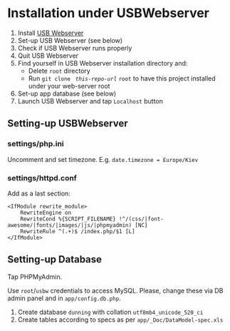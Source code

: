 # Installation under USBWebserver

 1. Install [USB Webserver](http://www.usbwebserver.net/en/)
 1. Set-up USB Webserver (see below)
 1. Check if USB Webserver runs properly
 1. Quit USB Webserver
 1. Find yourself in USB Webserver installation directory and:
    - Delete `root` directory
    - Run `git clone ` _`this-repo-url`_ `root` to have this project installed under your web-server root
 1. Set-up app database (see below)
 1. Launch USB Webserver and tap `Localhost` button

## Setting-up USBWebserver

### settings/php.ini

Uncomment and set timezone. E.g. `date.timezone = Europe/Kiev`

### settings/httpd.conf

Add as a last section:
```
<IfModule rewrite_module>
    RewriteEngine on
    RewriteCond %{SCRIPT_FILENAME} !^/(css/|font-awesome/|fonts/|images/|js/|phpmyadmin) [NC]
    RewriteRule ^(.+)$ /index.php/$1 [L]
</IfModule>
```

## Setting-up Database

Tap PHPMyAdmin.
 
Use `root`/`usbw` credentials to access MySQL.
Please, change these via DB admin panel and in `app/config.db.php`.

 1. Create database `dunning` with collation `utf8mb4_unicode_520_ci`
 1. Create tables according to specs as per
    `app/_Doc/DataModel-spec.xls`
